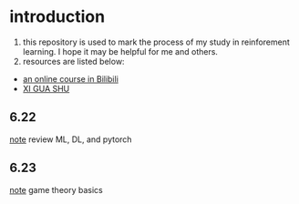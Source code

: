 # introduction
1. this repository is used to mark the process of my study in reinforement learning. I hope it may be helpful for me and others.
1. resources are listed below:
- [an online course in Bilibili](https://space.bilibili.com/604515161/channel/seriesdetail?sid=2558355)
- [XI GUA SHU](https://www.google.com.hk/search?q=%E8%A5%BF%E7%93%9C%E4%B9%A6&oq=%E8%A5%BF%E7%93%9C%E4%B9%A6&aqs=chrome..69i57j0i512l9.3058j0j7&sourceid=chrome&ie=UTF-8)
## 6.22
[note](https://github.com/LeeErGou711/reinforcement-learning-/blob/main/6_22.md)
review ML, DL, and pytorch   
## 6.23
[note](https://github.com/LeeErGou711/reinforcement-learning-/blob/main/6_23.md)
game theory basics

